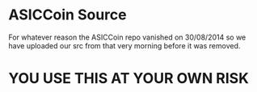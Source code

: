 ASICCoin Source
========

For whatever reason the ASICCoin repo vanished on 30/08/2014
so we have uploaded our src from that very morning before it was removed.

YOU USE THIS AT YOUR OWN RISK 
==========
